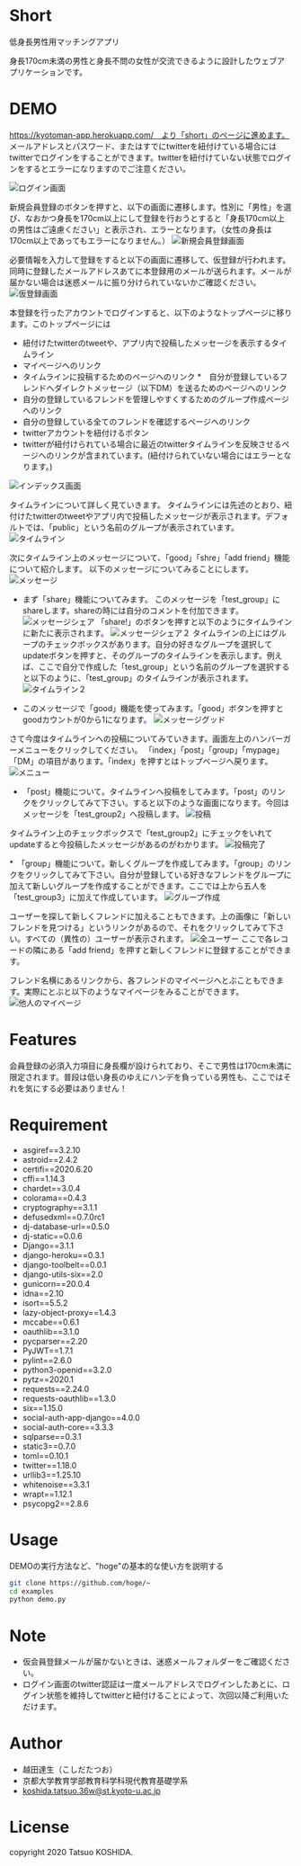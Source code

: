 # Short

低身長男性用マッチングアプリ

身長170cm未満の男性と身長不問の女性が交流できるように設計したウェブアプリケーションです。

# DEMO
https://kyotoman-app.herokuapp.com/　より「short」のページに進めます。
メールアドレスとパスワード、またはすでにtwitterを紐付けている場合にはtwitterでログインをすることができます。twitterを紐付けていない状態でログインをするとエラーになりますのでご注意ください。

![ログイン画面](https://github.com/kyotoman-koshida/image_files/blob/main/short_login.png)


新規会員登録のボタンを押すと、以下の画面に遷移します。性別に「男性」を選び、なおかつ身長を170cm以上にして登録を行おうとすると「身長170cm以上の男性はご遠慮ください」と表示され、エラーとなります。（女性の身長は170cm以上であってもエラーになりません。）
![新規会員登録画面](https://github.com/kyotoman-koshida/image_files/blob/main/short_regislation.png)

必要情報を入力して登録をすると以下の画面に遷移して、仮登録が行われます。同時に登録したメールアドレスあてに本登録用のメールが送られます。メールが届かない場合は迷惑メールに振り分けられていないかご確認ください。
![仮登録画面](https://github.com/kyotoman-koshida/image_files/blob/main/short_kari_regi.png)

本登録を行ったアカウントでログインすると、以下のようなトップページに移ります。このトップページには
* 紐付けたtwitterのtweetや、アプリ内で投稿したメッセージを表示するタイムライン
* マイページへのリンク
* タイムラインに投稿するためのページへのリンク
*　自分が登録しているフレンドへダイレクトメッセージ（以下DM）を送るためのページへのリンク
* 自分の登録しているフレンドを管理しやすくするためのグループ作成ページへのリンク
* 自分の登録している全てのフレンドを確認するページへのリンク
* twitterアカウントを紐付けるボタン
* twitterが紐付けられている場合に最近のtwitterタイムラインを反映させるページへのリンクが含まれています。(紐付けられていない場合にはエラーとなります。)

![インデックス画面](https://github.com/kyotoman-koshida/image_files/blob/main/short_index.png)

タイムラインについて詳しく見ていきます。
タイムラインには先述のとおり、紐付けたtwitterのtweetやアプリ内で投稿したメッセージが表示されます。デフォルトでは、「public」という名前のグループが表示されています。
![タイムライン](https://github.com/kyotoman-koshida/image_files/blob/main/short_timeline.png)

次にタイムライン上のメッセージについて、「good」「shre」「add friend」機能について紹介します。
以下のメッセージについてみることにします。
![メッセージ](https://github.com/kyotoman-koshida/image_files/blob/main/short_message.png)

* まず「share」機能についてみます。
このメッセージを「test_group」にshareします。shareの時には自分のコメントを付加できます。
![メッセージシェア](https://github.com/kyotoman-koshida/image_files/blob/main/short_share.png)
「share!」のボタンを押すと以下のようにタイムラインに新たに表示されます。
![メッセージシェア２](https://github.com/kyotoman-koshida/image_files/blob/main/short_share_done.png)
タイムラインの上にはグループのチェックボックスがあります。自分の好きなグループを選択してupdateボタンを押すと、そのグループのタイムラインを表示します。例えば、ここで自分で作成した「test_group」という名前のグループを選択すると以下のように、「test_group」のタイムラインが表示されます。
![タイムライン２](https://github.com/kyotoman-koshida/image_files/blob/main/short_timeline2.png)

* このメッセージで「good」機能を使ってみます。「good」ボタンを押すとgoodカウントが0から1になります。
![メッセージグッド](https://github.com/kyotoman-koshida/image_files/blob/main/short_good_done.png)


さて今度はタイムラインへの投稿についてみていきます。画面左上のハンバーガーメニューをクリックしてください。
「index」「post」「group」「mypage」「DM」の項目があります。「index」を押すとはトップページへ戻ります。
![メニュー](https://github.com/kyotoman-koshida/image_files/blob/main/short_hamburger.png)

* 「post」機能について。タイムラインへ投稿をしてみます。「post」のリンクをクリックしてみて下さい。すると以下のような画面になります。今回はメッセージを「test_group2」へ投稿します。
![投稿](https://github.com/kyotoman-koshida/image_files/blob/main/short_post.png)

タイムライン上のチェックボックスで「test_group2」にチェックをいれてupdateすると今投稿したメッセージがあるのがわかります。
![投稿完了](https://github.com/kyotoman-koshida/image_files/blob/main/short_post_done.png)

*　「group」機能について。新しくグループを作成してみます。「group」のリンクをクリックしてみて下さい。自分が登録している好きなフレンドをグループに加えて新しいグループを作成することができます。ここでは上から五人を「test_group3」に加えて作成しています。
![グループ作成](https://github.com/kyotoman-koshida/image_files/blob/main/short_group.png)

ユーザーを探して新しくフレンドに加えることもできます。上の画像に「新しいフレンドを見つける」というリンクがあるので、それをクリックしてみて下さい。すべての（異性の）ユーザーが表示されます。
![全ユーザー](https://github.com/kyotoman-koshida/image_files/blob/main/short_alluser.png)
ここで各レコードの隣にある「add friend」を押すと新しくフレンドに登録することができます。

フレンド名横にあるリンクから、各フレンドのマイページへとぶこともできます。実際にとぶと以下のようなマイページをみることができます。
![他人のマイページ](https://github.com/kyotoman-koshida/image_files/blob/main/short_otherspage.png)



# Features

会員登録の必須入力項目に身長欄が設けられており、そこで男性は170cm未満に限定されます。普段は低い身長のゆえにハンデを負っている男性も、ここではそれを気にする必要はありません！

# Requirement
* asgiref==3.2.10
* astroid==2.4.2
* certifi==2020.6.20
* cffi==1.14.3
* chardet==3.0.4
* colorama==0.4.3
* cryptography==3.1.1
* defusedxml==0.7.0rc1
* dj-database-url==0.5.0
* dj-static==0.0.6
* Django==3.1.1
* django-heroku==0.3.1
* django-toolbelt==0.0.1
* django-utils-six==2.0
* gunicorn==20.0.4
* idna==2.10
* isort==5.5.2
* lazy-object-proxy==1.4.3
* mccabe==0.6.1
* oauthlib==3.1.0
* pycparser==2.20
* PyJWT==1.7.1
* pylint==2.6.0
* python3-openid==3.2.0
* pytz==2020.1
* requests==2.24.0
* requests-oauthlib==1.3.0
* six==1.15.0
* social-auth-app-django==4.0.0
* social-auth-core==3.3.3
* sqlparse==0.3.1
* static3==0.7.0
* toml==0.10.1
* twitter==1.18.0
* urllib3==1.25.10
* whitenoise==3.3.1
* wrapt==1.12.1
* psycopg2==2.8.6

# Usage

DEMOの実行方法など、"hoge"の基本的な使い方を説明する

```bash
git clone https://github.com/hoge/~
cd examples
python demo.py
```

# Note
* 仮会員登録メールが届かないときは、迷惑メールフォルダーをご確認ください。
* ログイン画面のtwitter認証は一度メールアドレスでログインしたあとに、ログイン状態を維持してtwitterと紐付けることによって、次回以降ご利用いただけます。

# Author

* 越田達生（こしだたつお）
* 京都大学教育学部教育科学科現代教育基礎学系
* koshida.tatsuo.36w@st.kyoto-u.ac.jp

# License
copyright 2020 Tatsuo KOSHIDA.
